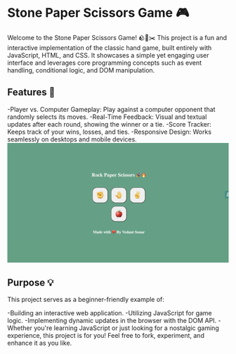 <h1>Stone Paper Scissors Game 🎮</h1>
<p>Welcome to the Stone Paper Scissors Game! 🪨📄✂️
This project is a fun and interactive implementation of the classic hand game, built entirely with JavaScript, HTML, and CSS. It showcases a simple yet engaging user interface and leverages core programming concepts such as event handling, conditional logic, and DOM manipulation.</p>
<h2 id="overview">Features 🚀</h2>
<p>-Player vs. Computer Gameplay: Play against a computer opponent that randomly selects its moves.
-Real-Time Feedback: Visual and textual updates after each round, showing the winner or a tie.
-Score Tracker: Keeps track of your wins, losses, and ties.
-Responsive Design: Works seamlessly on desktops and mobile devices.
<img src="Game.png" alt="Game"></p>
<h2 id="overview">Purpose 💡</h2>
<p>This project serves as a beginner-friendly example of:

-Building an interactive web application.
-Utilizing JavaScript for game logic.
-Implementing dynamic updates in the browser with the DOM API.
-Whether you're learning JavaScript or just looking for a nostalgic gaming experience, this project is for you! Feel free to fork, experiment, and enhance it as you like.

</p>
